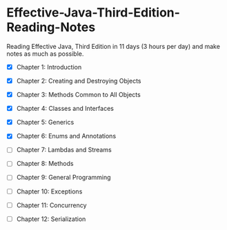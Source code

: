 # Effective-Java-Third-Edition-Reading-Notes
Reading Effective Java, Third Edition in 11 days (3 hours per day) and make notes as much as possible.

- [X] Chapter 1: Introduction
- [X] Chapter 2: Creating and Destroying Objects
- [X] Chapter 3: Methods Common to All Objects
- [X] Chapter 4: Classes and Interfaces
- [X] Chapter 5: Generics
- [X] Chapter 6: Enums and Annotations
- [ ] Chapter 7: Lambdas and Streams 
- [ ] Chapter 8: Methods
- [ ] Chapter 9: General Programming
- [ ] Chapter 10: Exceptions
- [ ] Chapter 11: Concurrency
- [ ] Chapter 12: Serialization

